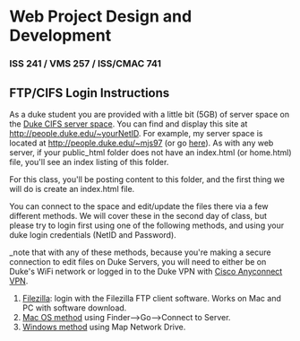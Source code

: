 # Web Project Design and Development

### ISS 241 / VMS 257 / ISS/CMAC 741

## FTP/CIFS Login Instructions

As a duke student you are provided with a little bit (5GB) of server space on the [Duke CIFS server space](https://oit.duke.edu/what-we-do/applications/cifs). You can find and display this site at http://people.duke.edu/~yourNetID. For example, my server space is located at http://people.duke.edu/~mjs97 (or go [here](http://people.duke.edu/~mjs97)). As with any web server, if your public_html folder does not have an index.html (or home.html) file, you'll see an index listing of this folder.

For this class, you'll be posting content to this folder, and the first thing we will do is create an index.html file.

You can connect to the space and edit/update the files there via a few different methods. We will cover these in the second day of class, but please try to login first using one of the following methods, and using your duke login credentials (NetID and Password).

\_note that with any of these methods, because you're making a secure connection to edit files on Duke Servers, you will need to either be on Duke's WiFi network or logged in to the Duke VPN with [Cisco Anyconnect VPN](https://oit.duke.edu/what-we-do/services/vpn).

1. [Filezilla](https://oit.duke.edu/help/articles/kb0021904): login with the Filezilla FTP client software. Works on Mac and PC with software download.
2. [Mac OS method](https://oit.duke.edu/help/articles/kb0013637) using Finder-->Go-->Connect to Server.
3. [Windows method](https://oit.duke.edu/help/articles/kb0013655) using Map Network Drive.
